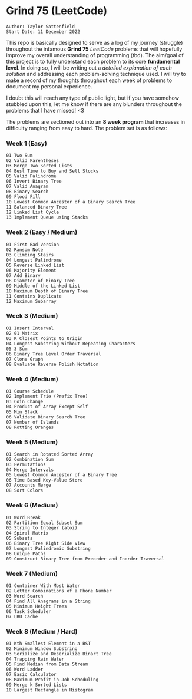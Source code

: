 # Grind 75 (LeetCode)

```
Author: Taylor Sattenfield
Start Date: 11 December 2022
```
This repo is basically designed to serve as a log of my journey (struggle) throughout the infamous <b>Grind 75</b> <i>LeetCode</i> problems that will hopefully improve my overall understanding of programming (tbd). The aim/goal of this project is to fully understand each problem to its core <b>fundamental level</b>. In doing so, I will be writing out a <i>detailed explanation of each solution</i> and addressing each problem-solving technique used. I will try to make a record of my thoughts throughout each week of problems to document my personal experience. 

I doubt this will reach any type of public light, but if you have somehow stubbled upon this, let me know if there are any blunders throughout the problems that I have missed! <3

The problems are sectioned out into an <b>8 week program</b> that increases in difficulty ranging from easy to hard. The problem set is as follows:

### Week 1 (Easy)

```
01 Two Sum
02 Valid Parentheses
03 Merge Two Sorted Lists
04 Best Time to Buy and Sell Stocks
05 Valid Palindrome
06 Invert Binary Tree
07 Valid Anagram
08 Binary Search
09 Flood Fill
10 Lowest Common Ancestor of a Binary Search Tree
11 Balanced Binary Tree
12 Linked List Cycle
13 Implement Queue using Stacks
```

### Week 2 (Easy / Medium)

```
01 First Bad Version
02 Ransom Note
03 Climbing Stairs
04 Longest Palindrome
05 Reverse Linked List
06 Majority Element
07 Add Binary
08 Diameter of Binary Tree
09 Middle of the Linked List
10 Maximum Depth of Binary Tree
11 Contains Duplicate
12 Maximum Subarray
```

### Week 3 (Medium)

```
01 Insert Interval
02 01 Matrix
03 K Closest Points to Origin
04 Longest Substring Without Repeating Characters
05 3 Sum
06 Binary Tree Level Order Traversal
07 Clone Graph
08 Evaluate Reverse Polish Notation
```

### Week 4 (Medium)

```
01 Course Schedule
02 Implement Trie (Prefix Tree)
03 Coin Change
04 Product of Array Except Self
05 Min Stack
06 Validate Binary Search Tree
07 Number of Islands
08 Rotting Oranges
```

### Week 5 (Medium)

```
01 Search in Rotated Sorted Array
02 Combination Sum
03 Permutations
04 Merge Intervals
05 Lowest Common Ancestor of a Binary Tree
06 Time Based Key-Value Store
07 Accounts Merge
08 Sort Colors
```

### Week 6 (Medium)

```
01 Word Break
02 Partition Equal Subset Sum
03 String to Integer (atoi)
04 Spiral Matrix
05 Subsets
06 Binary Tree Right Side View
07 Longest Palindromic Substring
08 Unique Paths
09 Construct Binary Tree from Preorder and Inorder Traversal
```

### Week 7 (Medium)

```
01 Container With Most Water
02 Letter Combinations of a Phone Number
03 Word Search
04 Find All Anagrams in a String
05 Minimum Height Trees
06 Task Scheduler
07 LRU Cache
```

### Week 8 (Medium / Hard)

```
01 Kth Smallest Element in a BST
02 Minimum Window Substring
03 Serialize and Deserialize Binart Tree
04 Trapping Rain Water
05 Find Median from Data Stream
06 Word Ladder
07 Basic Calculator
08 Maximum Profit in Job Scheduling
09 Merge k Sorted Lists
10 Largest Rectangle in Histogram
```
